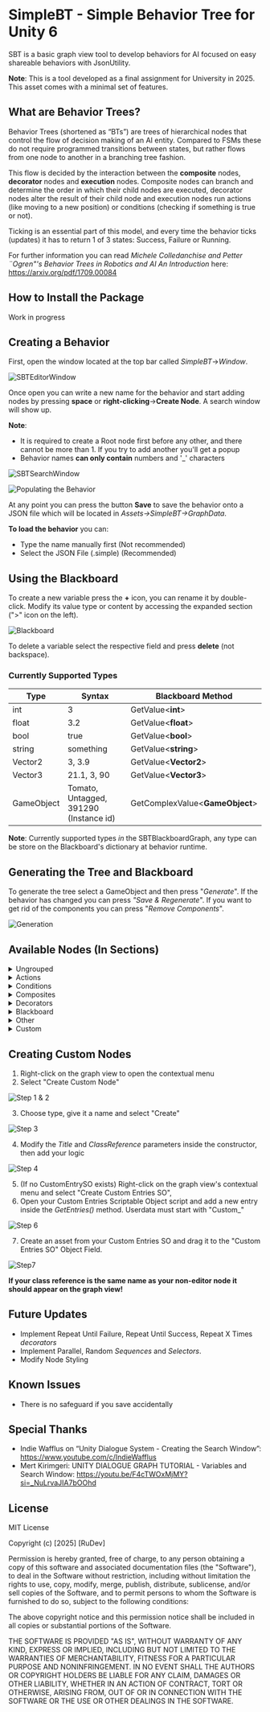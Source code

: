 
# SimpleBT - Simple Behavior Tree for Unity 6

SBT is a basic graph view tool to develop behaviors for AI focused on easy shareable behaviors with JsonUtility. 

**Note**: This is a tool developed as a final assignment for University in 2025. This asset comes with a minimal set of features.






## What are Behavior Trees?

Behavior Trees (shortened as “BTs”) are trees of hierarchical nodes that control the flow of decision making of an AI entity. Compared to FSMs these do not require programmed transitions between states, but rather flows from one node to another in a branching tree fashion.

This flow is decided by the interaction between the **composite** nodes, **decorator** nodes and **execution** nodes. Composite nodes can branch and determine the order in which their child nodes are executed, decorator nodes alter the result of their child node and execution nodes run actions (like moving to a new position) or conditions (checking if something is true or not).

Ticking is an essential part of this model, and every time the behavior ticks (updates) it has to return 1 of 3 states: Success, Failure or Running.

For further information you can read *Michele Colledanchise and Petter ¨Ogren"'s Behavior Trees in Robotics and AI An Introduction* here: https://arxiv.org/pdf/1709.00084
## How to Install the Package

Work in progress

## Creating a Behavior

First, open the window located at the top bar called *SimpleBT*->*Window*.

![SBTEditorWindow](https://github.com/RuDevOfficial/SimpleBT/blob/Beta/Screenshots/SBTEditorWindow%20Window.png?raw=true)

Once open you can write a new name for the behavior  and start adding nodes by pressing **space** or **right-clicking**->**Create Node**. A search window will show up.

**Note**: 
- It is required to create a Root node first before any other, and there cannot be more than 1. If you try to add another you'll get a popup
- Behavior names **can only contain** numbers and '_' characters

![SBTSearchWindow](https://github.com/RuDevOfficial/SimpleBT/blob/Beta/Screenshots/SBTSearchWindow.png?raw=true)

![Populating the Behavior](https://github.com/RuDevOfficial/SimpleBT/blob/Beta/Screenshots/BehaviorExample.png?raw=true)

At any point you can press the button **Save** to save the behavior onto a JSON file which will be located in *Assets->SimpleBT->GraphData*. 

**To load the behavior** you can:
- Type the name manually first (Not recommended)
- Select the JSON File (.simple) (Recommended)

## Using the Blackboard

To create a new variable press the **+** icon, you can rename it by double-click. Modify its value type or content by accessing the expanded section (">" icon on the left).

![Blackboard](https://github.com/RuDevOfficial/SimpleBT/blob/Beta/Screenshots/Blackboard.png?raw=true)

To delete a variable select the respective field and press **delete** (not backspace).

### Currently Supported Types

| Type       | Syntax                                 | Blackboard Method                 |
|------------|----------------------------------------|-----------------------------------|
| int        | 3                                      | GetValue<<Type>**int**>               |
| float      | 3.2                                    | GetValue<<Type>**float**>             |
| bool       | true                                   | GetValue<<Type>**bool**>              |
| string     | something                              | GetValue<<Type>**string**>            |
| Vector2    | 3, 3.9                                 | GetValue<<Type>**Vector2**>           |
| Vector3    | 21.1, 3, 90                            | GetValue<<Type>**Vector3**>           |
| GameObject | Tomato, Untagged, 391290 (Instance id) | GetComplexValue<<Type>**GameObject**> |

**Note**: Currently supported types *in* the SBTBlackboardGraph, any type can be store on the Blackboard's dictionary at behavior runtime.

## Generating the Tree and Blackboard

To generate the tree select a GameObject and then press "*Generate*". If the behavior has changed you can press *"Save & Regenerate*".
If you want to get rid of the components you can press "*Remove Components*".

![Generation](https://github.com/RuDevOfficial/SimpleBT/blob/Beta/Screenshots/Saving%20and%20Regenerating.png?raw=true)

## Available Nodes (In Sections)

<details>
<summary>Ungrouped</summary>

| Name   | Description                                                                                                        |
|--------|--------------------------------------------------------------------------------------------------------------------|
| Root   | Acts as the tree root <br/> Must be added first before any other node                                              |
| Branch | Behavior Tree as a node <br/> Recommended for behavior branching |

</details>


<details>
<summary>Actions</summary>

| Name                      | Description                                                                                               | Section       |
|---------------------------|-----------------------------------------------------------------------------------------------------------|---------------|
| Always Succeed            | Self explanatory                                                                                          | General       |
| Send Message              | Calls the specified method with no parameters on all scripts attached to the GameObject                   | General       |
| Override Tag              | Self explanatory                                                                                          | General       |
| Parent GameObject to Self | Uses *.SetParent()* on the target GameObject                                                              | General       |
| Unparent GameObject       | Uses *.SetParent(null)* on the target GameObject                                                          | General       |
| Destroy GameObject        | Self explanatory                                                                                          | General       |
| Set Active                | Sets the target GameObject to active or disabled.                                                         | General       |
| Set Active (Toggle)       | Toggles the target GameObject's active status                                                             | General       |
| Store Random Position 3D  | Raycasts with additional height and a random range into the ground. <br/>A Vector2 position can be stored | General       |
| Stop                      | Rigidbody / Rigidbody 2D linear velocity is set to 0                                                      | Movement      |
| Follow 2D                 | Follows a target and can Ignore the X or Y axis <br/>Can toggle between transform or Rigidbody2D          | Movement / 2D |
| Flee 2D                   | Moves in the opposite direction of Follow2D                                                               | Movement / 2D |
| Go To Position 2D         | Goes to a Vector 2 position and can ignore the X or Y axis                                                | Movement / 2D |
| Linear Move 2D            | Continuously moves the GameObject in a linear velocity                                                    | Movement / 2D |
| Follow 3D                 | Same as Follow2D but can also ignore the Z axis                                                           | Movement / 3D |
| Flee 3D                   | Same as Flee2D but can also ignore the Z axis                                                             | Movement / 3D |
| Go To Position 3D         | Same as GoToPosition3D but can also ignore the Z axis                                                     | Movement / 3D |
| Wait X Seconds            | Self explanatory                                                                                          | Movement / 3D |

</details>


<details>
<summary>Conditions</summary>

| Name                   | Description                                                  |
|------------------------|--------------------------------------------------------------|
| Always Succeed         | Self explanatory                                             |
| Always Fail            | Self explanatory                                             |
| Comparison             | Compares between numbers and if the "A" value is null or not |
| Is Near Ledge 2D       | Checks if the gameObject is near a ledge in 2D               |
| Is GameObject Close 2D | Checks if the gameObject's target is close enough in 2D      |
| Is GameObject Close 3D | Checks if the gameObject's target is close enough in 3D      |

</details>


<details>
<summary>Composites</summary>

| Name              | Description                                                                                                                                                                                                  |
|-------------------|--------------------------------------------------------------------------------------------------------------------------------------------------------------------------------------------------------------|
| Sequence          | Ticks each children in order, fails if one fails, succeeds if all succeed                                                                                                                                    |
| Selector          | Ticks each children in order, succeeds if one succeeds, fails if all fail                                                                                                                                    |
| Parallel Sequence | Ticks all children in parallel, if any fail all fail                                                                                                                                                         |
| Random Sequence   | Selects a random children to tick until all are ticked (Follows Sequence Logic)                                                                                                                              |
| Priority          | Prioritizes nodes on the left and aborts lesser important nodes <br/> Requires Composites as children and each composite must contain a Condition <br/>AlwaysSucceed recommended to the least important node |

</details>


<details>
<summary>Decorators</summary>

| Name           | Description |
|----------------| ------------- |
| Repeat Forever | Always returns "Running", preventing the behavior from finishing |

</details>

<details>
<summary>Blackboard</summary>

| Name                   | Description      |
|------------------------|------------------|
| Remove Key             | Self explanatory |
| Invert Numerical Value | Self explanatory |

</details>

<details>
<summary>Other</summary>

| Name  | Description                                                                             |
|-------|-----------------------------------------------------------------------------------------|
| Debug | Sends a *Debug.Log()* message <br/> Can choose between Succeed or Failure after the log |

</details>

</details>

<details>
<summary>Custom</summary>

This section is exclusive for your custom nodes.

</details>

## Creating Custom Nodes

1. Right-click on the graph view to open the contextual menu
2. Select "Create Custom Node"

![Step 1 & 2](https://github.com/RuDevOfficial/SimpleBT/blob/Beta/Screenshots/Create%20Custom%20Node%20Step%201_1.png?raw=true)

3. Choose type, give it a name and select "Create"

![Step 3](https://github.com/RuDevOfficial/SimpleBT/blob/Beta/Screenshots/Create%20Custom%20Node%20Step1_X.png?raw=true)

4. Modify the *Title* and *ClassReference* parameters inside the constructor, then add your logic

![Step 4](https://github.com/RuDevOfficial/SimpleBT/blob/Beta/Screenshots/Example%20GraphAction.png?raw=true)

5. (If no CustomEntrySO exists) Right-click on the graph view's contextual menu and select "Create Custom Entries SO",
6. Open your Custom Entries Scriptable Object script and add a new entry inside the *GetEntries()* method. Userdata must start with "Custom_"

![Step 6](https://github.com/RuDevOfficial/SimpleBT/blob/Beta/Screenshots/Example%20Entries.png?raw=true)

7. Create an asset from your Custom Entries SO and drag it to the "Custom Entries SO" Object Field.

![Step7](https://github.com/RuDevOfficial/SimpleBT/blob/Beta/Screenshots/Custom%20Entries.png?raw=true)

**If your class reference is the same name as your non-editor node it should appear on the graph view!**

## Future Updates
- Implement Repeat Until Failure, Repeat Until Success, Repeat X Times *decorators*
- Implement Parallel, Random *Sequences* and *Selectors*.
- Modify Node Styling

## Known Issues

- There is no safeguard if you save accidentally

## Special Thanks

- Indie Wafflus on “Unity Dialogue System - Creating the Search Window”: https://www.youtube.com/c/IndieWafflus
- Mert Kirimgeri: UNITY DIALOGUE GRAPH TUTORIAL - Variables and Search Window: https://youtu.be/F4cTWOxMjMY?si=_NuLrvaJIA7bOOhd

## License

MIT License

Copyright (c) [2025] [RuDev]

Permission is hereby granted, free of charge, to any person obtaining a copy
of this software and associated documentation files (the "Software"), to deal
in the Software without restriction, including without limitation the rights
to use, copy, modify, merge, publish, distribute, sublicense, and/or sell
copies of the Software, and to permit persons to whom the Software is
furnished to do so, subject to the following conditions:

The above copyright notice and this permission notice shall be included in all
copies or substantial portions of the Software.

THE SOFTWARE IS PROVIDED "AS IS", WITHOUT WARRANTY OF ANY KIND, EXPRESS OR
IMPLIED, INCLUDING BUT NOT LIMITED TO THE WARRANTIES OF MERCHANTABILITY,
FITNESS FOR A PARTICULAR PURPOSE AND NONINFRINGEMENT. IN NO EVENT SHALL THE
AUTHORS OR COPYRIGHT HOLDERS BE LIABLE FOR ANY CLAIM, DAMAGES OR OTHER
LIABILITY, WHETHER IN AN ACTION OF CONTRACT, TORT OR OTHERWISE, ARISING FROM,
OUT OF OR IN CONNECTION WITH THE SOFTWARE OR THE USE OR OTHER DEALINGS IN THE
SOFTWARE.
